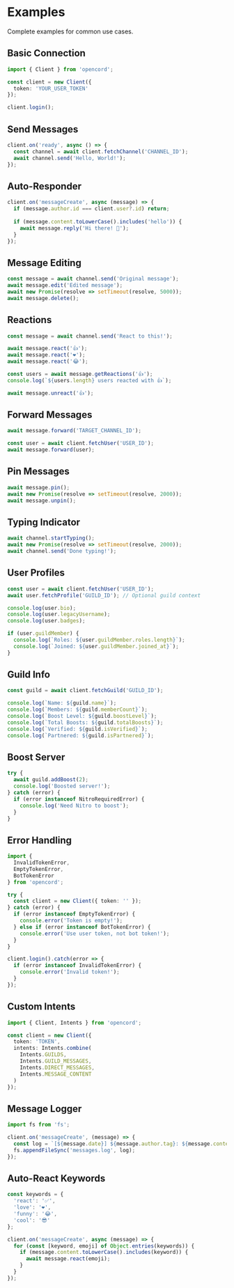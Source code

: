 # Examples

Complete examples for common use cases.

## Basic Connection

```typescript
import { Client } from 'opencord';

const client = new Client({
  token: 'YOUR_USER_TOKEN'
});

client.login();
```

## Send Messages

```typescript
client.on('ready', async () => {
  const channel = await client.fetchChannel('CHANNEL_ID');
  await channel.send('Hello, World!');
});
```

## Auto-Responder

```typescript
client.on('messageCreate', async (message) => {
  if (message.author.id === client.user?.id) return;
  
  if (message.content.toLowerCase().includes('hello')) {
    await message.reply('Hi there! 👋');
  }
});
```

## Message Editing

```typescript
const message = await channel.send('Original message');
await message.edit('Edited message');
await new Promise(resolve => setTimeout(resolve, 5000));
await message.delete();
```

## Reactions

```typescript
const message = await channel.send('React to this!');

await message.react('👍');
await message.react('❤️');
await message.react('😂');

const users = await message.getReactions('👍');
console.log(`${users.length} users reacted with 👍`);

await message.unreact('👍');
```

## Forward Messages

```typescript
await message.forward('TARGET_CHANNEL_ID');

const user = await client.fetchUser('USER_ID');
await message.forward(user);
```

## Pin Messages

```typescript
await message.pin();
await new Promise(resolve => setTimeout(resolve, 2000));
await message.unpin();
```

## Typing Indicator

```typescript
await channel.startTyping();
await new Promise(resolve => setTimeout(resolve, 2000));
await channel.send('Done typing!');
```

## User Profiles

```typescript
const user = await client.fetchUser('USER_ID');
await user.fetchProfile('GUILD_ID'); // Optional guild context

console.log(user.bio);
console.log(user.legacyUsername);
console.log(user.badges);

if (user.guildMember) {
  console.log(`Roles: ${user.guildMember.roles.length}`);
  console.log(`Joined: ${user.guildMember.joined_at}`);
}
```

## Guild Info

```typescript
const guild = await client.fetchGuild('GUILD_ID');

console.log(`Name: ${guild.name}`);
console.log(`Members: ${guild.memberCount}`);
console.log(`Boost Level: ${guild.boostLevel}`);
console.log(`Total Boosts: ${guild.totalBoosts}`);
console.log(`Verified: ${guild.isVerified}`);
console.log(`Partnered: ${guild.isPartnered}`);
```

## Boost Server

```typescript
try {
  await guild.addBoost(2);
  console.log('Boosted server!');
} catch (error) {
  if (error instanceof NitroRequiredError) {
    console.log('Need Nitro to boost');
  }
}
```

## Error Handling

```typescript
import { 
  InvalidTokenError, 
  EmptyTokenError, 
  BotTokenError 
} from 'opencord';

try {
  const client = new Client({ token: '' });
} catch (error) {
  if (error instanceof EmptyTokenError) {
    console.error('Token is empty!');
  } else if (error instanceof BotTokenError) {
    console.error('Use user token, not bot token!');
  }
}

client.login().catch(error => {
  if (error instanceof InvalidTokenError) {
    console.error('Invalid token!');
  }
});
```

## Custom Intents

```typescript
import { Client, Intents } from 'opencord';

const client = new Client({
  token: 'TOKEN',
  intents: Intents.combine(
    Intents.GUILDS,
    Intents.GUILD_MESSAGES,
    Intents.DIRECT_MESSAGES,
    Intents.MESSAGE_CONTENT
  )
});
```

## Message Logger

```typescript
import fs from 'fs';

client.on('messageCreate', (message) => {
  const log = `[${message.date}] ${message.author.tag}: ${message.content}\n`;
  fs.appendFileSync('messages.log', log);
});
```

## Auto-React Keywords

```typescript
const keywords = {
  'react': '✅',
  'love': '❤️',
  'funny': '😂',
  'cool': '😎'
};

client.on('messageCreate', async (message) => {
  for (const [keyword, emoji] of Object.entries(keywords)) {
    if (message.content.toLowerCase().includes(keyword)) {
      await message.react(emoji);
    }
  }
});
```